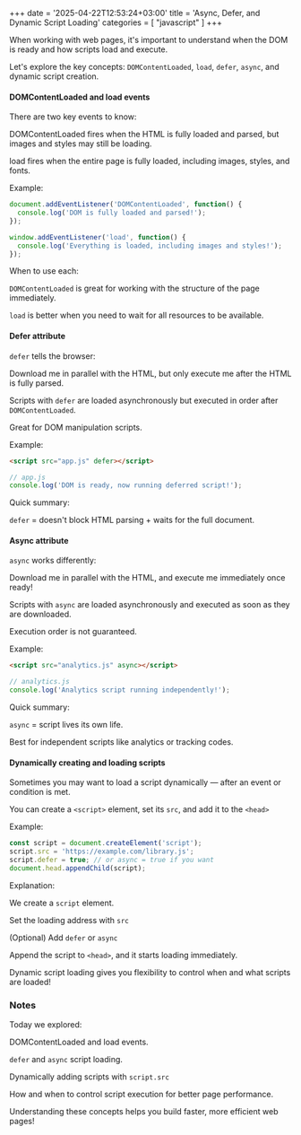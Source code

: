 +++
date = '2025-04-22T12:53:24+03:00'
title = 'Async, Defer, and Dynamic Script Loading'
categories = [ "javascript" ]
+++

When working with web pages, it's important to understand when the DOM is ready and how scripts load and execute.  

Let's explore the key concepts: `DOMContentLoaded`, `load`, `defer`, `async`, and dynamic script creation.


#### DOMContentLoaded and load events

There are two key events to know:

DOMContentLoaded fires when the HTML is fully loaded and parsed, but images and styles may still be loading.

load fires when the entire page is fully loaded, including images, styles, and fonts.

Example:

```javascript
document.addEventListener('DOMContentLoaded', function() {
  console.log('DOM is fully loaded and parsed!');
});

window.addEventListener('load', function() {
  console.log('Everything is loaded, including images and styles!');
});
```

When to use each:

`DOMContentLoaded` is great for working with the structure of the page immediately.

`load` is better when you need to wait for all resources to be available.


#### Defer attribute

`defer` tells the browser:  

Download me in parallel with the HTML, but only execute me after the HTML is fully parsed.

Scripts with `defer` are loaded asynchronously but executed in order after `DOMContentLoaded`.

Great for DOM manipulation scripts.

Example:

```html
<script src="app.js" defer></script>
```

```javascript
// app.js
console.log('DOM is ready, now running deferred script!');
```

Quick summary:

`defer` = doesn't block HTML parsing + waits for the full document.


#### Async attribute

`async` works differently:  

Download me in parallel with the HTML, and execute me immediately once ready!

Scripts with `async` are loaded asynchronously and executed as soon as they are downloaded.

Execution order is not guaranteed.

Example:

```html
<script src="analytics.js" async></script>
```

```javascript
// analytics.js
console.log('Analytics script running independently!');
```

Quick summary:

`async` = script lives its own life.

Best for independent scripts like analytics or tracking codes.


#### Dynamically creating and loading scripts

Sometimes you may want to load a script dynamically — after an event or condition is met.  

You can create a `<script>` element, set its `src`, and add it to the `<head>`

Example:

```javascript
const script = document.createElement('script');
script.src = 'https://example.com/library.js';
script.defer = true; // or async = true if you want
document.head.appendChild(script);
```

Explanation:

We create a `script` element.

Set the loading address with `src`

(Optional) Add `defer` or `async`

Append the script to `<head>`, and it starts loading immediately.

Dynamic script loading gives you flexibility to control when and what scripts are loaded!

### Notes

Today we explored:

DOMContentLoaded and load events.

`defer` and `async` script loading.

Dynamically adding scripts with `script.src`

How and when to control script execution for better page performance.

Understanding these concepts helps you build faster, more efficient web pages!